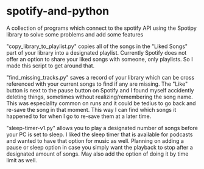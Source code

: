 # spotify-and-python
A collection of programs which connect to the spotify API using the Spotipy library to solve some problems and add some features

"copy_library_to_playlist.py" copies all of the songs in the "Liked Songs" part
of your library into a designated playlist. Currently Spotify does not offer an option
to share your liked songs with someone, only playlists. So I made this 
script to get around that.

"find_missing_tracks.py" saves a record of your library which can be cross referenced with your current songs to find if any are missing.  The "Like" button is next to the pause button on Spotify and I found myself accidently deleting things, sometimes without realizing/remembering the song name. This was especiallty common on runs and it could be tedius to go back and re-save the song in that moment.  This way I can find which songs it happened to for when I go to re-save them at a later time.  

"sleep-timer-v1.py" allows you to play a designated number of songs before your PC is set to sleep.  I liked the sleep timer that is available for podcasts and wanted to have that option for music as well.  Planning on adding a pause or sleep option in case you simply want the playback to stop after a designated amount of songs.  May also add the option of doing it by time limit as well. 
